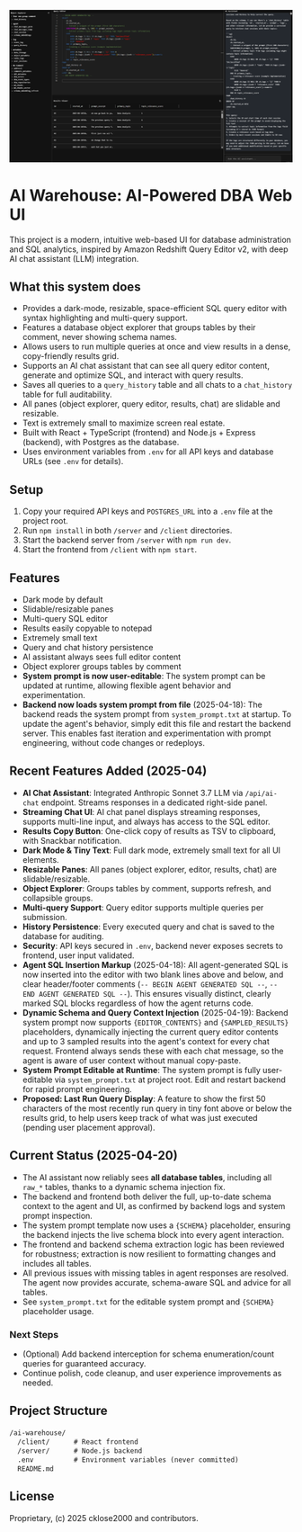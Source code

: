 ![AI Warehouse Logo](ai_warehouse_pic2.png)

# AI Warehouse: AI-Powered DBA Web UI

This project is a modern, intuitive web-based UI for database administration and SQL analytics, inspired by Amazon Redshift Query Editor v2, with deep AI chat assistant (LLM) integration.

## What this system does

- Provides a dark-mode, resizable, space-efficient SQL query editor with syntax highlighting and multi-query support.
- Features a database object explorer that groups tables by their comment, never showing schema names.
- Allows users to run multiple queries at once and view results in a dense, copy-friendly results grid.
- Supports an AI chat assistant that can see all query editor content, generate and optimize SQL, and interact with query results.
- Saves all queries to a `query_history` table and all chats to a `chat_history` table for full auditability.
- All panes (object explorer, query editor, results, chat) are slidable and resizable.
- Text is extremely small to maximize screen real estate.
- Built with React + TypeScript (frontend) and Node.js + Express (backend), with Postgres as the database.
- Uses environment variables from `.env` for all API keys and database URLs (see `.env` for details).

## Setup
1. Copy your required API keys and `POSTGRES_URL` into a `.env` file at the project root.
2. Run `npm install` in both `/server` and `/client` directories.
3. Start the backend server from `/server` with `npm run dev`.
4. Start the frontend from `/client` with `npm start`.

## Features
- Dark mode by default
- Slidable/resizable panes
- Multi-query SQL editor
- Results easily copyable to notepad
- Extremely small text
- Query and chat history persistence
- AI assistant always sees full editor content
- Object explorer groups tables by comment
- **System prompt is now user-editable**: The system prompt can be updated at runtime, allowing flexible agent behavior and experimentation.
- **Backend now loads system prompt from file** (2025-04-18): The backend reads the system prompt from `system_prompt.txt` at startup. To update the agent's behavior, simply edit this file and restart the backend server. This enables fast iteration and experimentation with prompt engineering, without code changes or redeploys.

## Recent Features Added (2025-04)
- **AI Chat Assistant**: Integrated Anthropic Sonnet 3.7 LLM via `/api/ai-chat` endpoint. Streams responses in a dedicated right-side panel.
- **Streaming Chat UI**: AI chat panel displays streaming responses, supports multi-line input, and always has access to the SQL editor.
- **Results Copy Button**: One-click copy of results as TSV to clipboard, with Snackbar notification.
- **Dark Mode & Tiny Text**: Full dark mode, extremely small text for all UI elements.
- **Resizable Panes**: All panes (object explorer, editor, results, chat) are slidable/resizable.
- **Object Explorer**: Groups tables by comment, supports refresh, and collapsible groups.
- **Multi-query Support**: Query editor supports multiple queries per submission.
- **History Persistence**: Every executed query and chat is saved to the database for auditing.
- **Security**: API keys secured in `.env`, backend never exposes secrets to frontend, user input validated.
- **Agent SQL Insertion Markup** (2025-04-18): All agent-generated SQL is now inserted into the editor with two blank lines above and below, and clear header/footer comments (`-- BEGIN AGENT GENERATED SQL --`, `-- END AGENT GENERATED SQL --`). This ensures visually distinct, clearly marked SQL blocks regardless of how the agent returns code.
- **Dynamic Schema and Query Context Injection** (2025-04-19): Backend system prompt now supports `{EDITOR_CONTENTS}` and `{SAMPLED_RESULTS}` placeholders, dynamically injecting the current query editor contents and up to 3 sampled results into the agent's context for every chat request. Frontend always sends these with each chat message, so the agent is aware of user context without manual copy-paste.
- **System Prompt Editable at Runtime**: The system prompt is fully user-editable via `system_prompt.txt` at project root. Edit and restart backend for rapid prompt engineering.
- **Proposed: Last Run Query Display**: A feature to show the first 50 characters of the most recently run query in tiny font above or below the results grid, to help users keep track of what was just executed (pending user placement approval).

## Current Status (2025-04-20)

- The AI assistant now reliably sees **all database tables**, including all `raw_*` tables, thanks to a dynamic schema injection fix.
- The backend and frontend both deliver the full, up-to-date schema context to the agent and UI, as confirmed by backend logs and system prompt inspection.
- The system prompt template now uses a `{SCHEMA}` placeholder, ensuring the backend injects the live schema block into every agent interaction.
- The frontend and backend schema extraction logic has been reviewed for robustness; extraction is now resilient to formatting changes and includes all tables.
- All previous issues with missing tables in agent responses are resolved. The agent now provides accurate, schema-aware SQL and advice for all tables.
- See `system_prompt.txt` for the editable system prompt and `{SCHEMA}` placeholder usage.

### Next Steps
- (Optional) Add backend interception for schema enumeration/count queries for guaranteed accuracy.
- Continue polish, code cleanup, and user experience improvements as needed.

## Project Structure
```
/ai-warehouse/
  /client/      # React frontend
  /server/      # Node.js backend
  .env          # Environment variables (never committed)
  README.md
```

## License
Proprietary, (c) 2025 cklose2000 and contributors.
